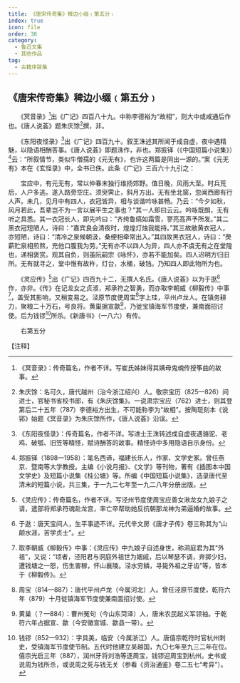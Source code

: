 ```yaml
---
title: 《唐宋传奇集》稗边小缀﹙第五分﹚
index: true
icon: file
order: 38
category:
  - 鲁迅文集
  - 其他作品
tag:  
  - 古籍序跋集
---
```


## 《唐宋传奇集》稗边小缀﹙第五分﹚

　　《冥音录》[^1]出《广记》四百八十九。中称李德裕为“故相”，则大中或咸通后作也。《唐人说荟》题朱庆馀[^2]撰，非。

　　《东阳夜怪录》[^3]出《广记》四百九十。叙王洙述其所闻于成自虚，夜中遇精魅，以隐语相酬答事。《唐人说荟》即题洙作，非也。郑振铎（《中国短篇小说集》）[^4]云：“所叙情节，类似牛僧孺的《元无有》，也许这两篇是同出一源的。”案《元无有》本在《玄怪录》中，全书已佚。此条《广记》三百六十九引之：

　　宝应中，有元无有，常以仲春末独行维扬郊野。值日晚，风雨大至。时兵荒后，人户多逃。遂入路旁空庄。须臾霁止，斜月方出。无有坐北窗，忽闻西廊有行人声。未几，见月中有四人，衣冠皆异，相与谈谐吟咏甚畅。乃云：“今夕如秋，风月若此，吾辈岂不为一言以展平生之事也？”其一人即曰云云。吟咏既朗，无有听之具悉。其一衣冠长人，即先吟曰：“齐绔鲁缟如霜雪，寥亮高声予所发。”其二黑衣冠短陋人，诗曰：“嘉宾良会清夜时，煌煌灯烛我能持。”其三故敝黄衣冠人，亦短陋，诗曰：“清冷之泉候朝汲，桑绠相牵常出入。”其四故黑衣冠人，诗曰：“爂薪贮泉相煎熬，充他口腹我为劳。”无有亦不以四人为异，四人亦不虞无有之在堂隍也，递相褒赏。观其自负，则虽阮嗣宗《咏怀》，亦若不能加矣。四人迟明方归旧所。无有就寻之，堂中惟有故杵，灯台，水桶，破铛。乃知四人即此物所为也。

　　《灵应传》[^5]出《广记》四百九十二，无撰人名氏。《唐人说荟》以为于逖[^6]作，亦非。《传》在记龙女之贞淑，郑承符之智勇，而亦取李朝威《柳毅传》中事[^7]，盖受其影响，又稍变易之。泾原节度使周宝[^8]字上珪，平州卢龙人。在镇务耕力，聚粮二十万石，号良将。黄巢据宣歙[^9]，乃徙宝镇海军节度使，兼南面招讨使。后为钱镠[^10]所杀。《新唐书》（一八六）有传。

　　右第五分

【注释】

[^1]: 《冥音录》：传奇篇名，作者不详。写崔氏姊妹得其姨母鬼魂传授筝曲的故事。

[^2]: 朱庆馀：名可久，唐代越州（治今浙江绍兴）人。敬宗宝历（825—826）间进士，官秘书省校书郎，有《朱庆馀集》。一说肃宗宝应（762）进士，则其登第后二十五年（787）李德裕方出生，不可能称李为“故相”。按陶珽刻本《说郛》始题《冥音录》为朱庆馀所作，《唐人说荟》沿误。

[^3]: 《东阳夜怪录》：传奇篇名，作者不详。写进士王洙转述成自虚夜遇骆驼、老鸡、破瓠、旧笠等精怪，赋诗酬答的故事。精怪诗中多用隐语自示身份。

[^4]: 郑振铎（1898—1958）：笔名西谛，福建长乐人，作家、文学史家。曾任燕京、暨南等大学教授。主编《小说月报》、《文学》等刊物，著有《插图本中国文学史》及短篇小说集《桂公塘》等。所编《中国短篇小说集》，选录唐代至清末的短篇小说，共三集，于一九二七年至一九二八年分册出版。

[^5]: 《灵应传》：传奇篇名，作者不详。写泾州节度使周宝应善女湫龙女九娘子之请，遣部将郑承符魂赴龙宫，率亡卒帮助她反抗朝那龙神为弟逼婚的故事。

[^6]: 于逖：唐天宝间人，生平事迹不详。元代辛文房《唐才子传》卷三称其为“山颠水涯，苦学贞士”。

[^7]: 取李朝威《柳毅传》中事：《灵应传》中九娘子自述身世，称洞庭君为其“外祖”，又说：“顷者，泾阳君与洞庭外祖世为姻戚，后以琴瑟不调，弃掷少妇，遭钱塘之一怒，伤生害稼，怀山襄陵。泾水穷鳞，寻毙外祖之牙齿”等，皆本于《柳毅传》。

[^8]: 周宝（814—887）：唐代平州卢龙（今属河北）人。曾任泾原节度使，乾符六年（879）十月徙镇海军节度使兼南面招讨使。

[^9]: 黄巢（？—884）：曹州冤句（今山东菏泽）人，唐末农民起义军领袖。于乾符六年占据宣、歙（今安徽宣城、歙县一带）。

[^10]: 钱镠（852—932）：字具美，临安（今属浙江）人。唐僖宗乾符时官杭州刺史，受镇海军节度使节制。五代时他建立吴越国，九〇七年至九三二年在位。僖宗光启三年（887），润州牙将刘浩等逐周宝，钱镠迎周宝到杭州。史书或说周为钱所杀，或说周之死与钱无关（参看《资治通鉴》卷二五七“考异”）。
